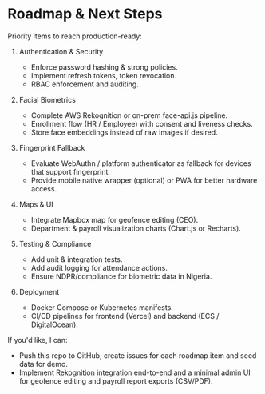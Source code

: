 # Roadmap & Next Steps

Priority items to reach production-ready:

1. Authentication & Security
   - Enforce password hashing & strong policies.
   - Implement refresh tokens, token revocation.
   - RBAC enforcement and auditing.

2. Facial Biometrics
   - Complete AWS Rekognition or on-prem face-api.js pipeline.
   - Enrollment flow (HR / Employee) with consent and liveness checks.
   - Store face embeddings instead of raw images if desired.

3. Fingerprint Fallback
   - Evaluate WebAuthn / platform authenticator as fallback for devices that support fingerprint.
   - Provide mobile native wrapper (optional) or PWA for better hardware access.

4. Maps & UI
   - Integrate Mapbox map for geofence editing (CEO).
   - Department & payroll visualization charts (Chart.js or Recharts).

5. Testing & Compliance
   - Add unit & integration tests.
   - Add audit logging for attendance actions.
   - Ensure NDPR/compliance for biometric data in Nigeria.

6. Deployment
   - Docker Compose or Kubernetes manifests.
   - CI/CD pipelines for frontend (Vercel) and backend (ECS / DigitalOcean).

If you'd like, I can:
- Push this repo to GitHub, create issues for each roadmap item and seed data for demo.
- Implement Rekognition integration end-to-end and a minimal admin UI for geofence editing and payroll report exports (CSV/PDF).
